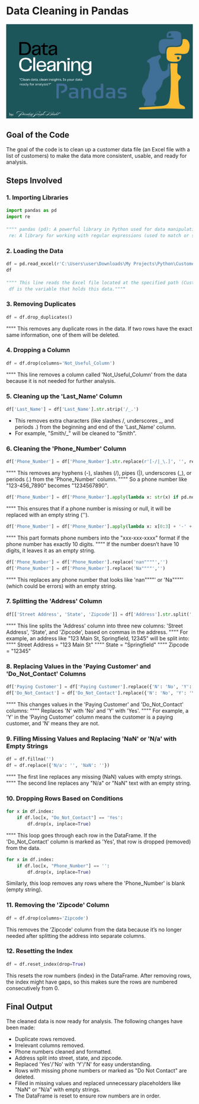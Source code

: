 # Data Cleaning in Pandas
![Pandas Project cover](https://github.com/pbisht2105/Data-Cleaning-Using-Pandas/blob/main/Data%20Cleaning%20using%20Pandas.png)

## Goal of the Code

The goal of the code is to clean up a customer data file (an Excel file with a list of customers) to make the data more consistent, usable, and ready for analysis.

## Steps Involved

### 1. Importing Libraries
```python
import pandas as pd
import re

"""" pandas (pd): A powerful library in Python used for data manipulation and analysis. It's often used to work with tables of data, like the one in your Excel file.
 re: A library for working with regular expressions (used to match or search patterns in text).""""
```
### 2. Loading the Data
```python
df = pd.read_excel(r'C:\Users\user\Downloads\My Projects\Python\Customer Call List.xlsx')
df

"""" This line reads the Excel file located at the specified path (Customer Call List.xlsx) and stores the data in a DataFrame (which is like a table or a spreadsheet in Python).
 df is the variable that holds this data.""""
```
### 3. Removing Duplicates
```python
df = df.drop_duplicates()
```
"""" This removes any duplicate rows in the data. If two rows have the exact same information, one of them will be deleted.

### 4. Dropping a Column
```python
df = df.drop(columns='Not_Useful_Column')
```
"""" This line removes a column called 'Not_Useful_Column' from the data because it is not needed for further analysis.

### 5. Cleaning up the 'Last_Name' Column
```python
df['Last_Name'] = df['Last_Name'].str.strip('/_.')
```
- This removes extra characters (like slashes /, underscores _, and periods .) from the beginning and end of the 'Last_Name' column.
- For example, "Smith/_" will be cleaned to "Smith".

### 6. Cleaning the 'Phone_Number' Column
```python
df['Phone_Number'] = df['Phone_Number'].str.replace(r'[-/|_\.]', '', regex=True)
```
"""" This removes any hyphens (-), slashes (/), pipes (|), underscores (_), or periods (.) from the 'Phone_Number' column.
"""" So a phone number like "123-456_7890" becomes "1234567890".
```python
df['Phone_Number'] = df['Phone_Number'].apply(lambda x: str(x) if pd.notnull(x) else '')
```
"""" This ensures that if a phone number is missing or null, it will be replaced with an empty string ('').

```python
df['Phone_Number'] = df['Phone_Number'].apply(lambda x: x[0:3] + '-' + x[3:6] + '-' + x[6:10] if len(x) == 10 else '')
```
"""" This part formats phone numbers into the "xxx-xxx-xxxx" format if the phone number has exactly 10 digits.
"""" If the number doesn’t have 10 digits, it leaves it as an empty string.
```python
df['Phone_Number'] = df['Phone_Number'].replace('nan""""','')
df['Phone_Number'] = df['Phone_Number'].replace('Na""""','')
```
"""" This replaces any phone number that looks like 'nan""""' or 'Na""""' (which could be errors) with an empty string.
### 7. Splitting the 'Address' Column
```python
df[['Street Address', 'State', 'Zipcode']] = df['Address'].str.split(',', n=2, expand=True)
```
"""" This line splits the 'Address' column into three new columns: 'Street Address', 'State', and 'Zipcode', based on commas in the address.
"""" For example, an address like "123 Main St, Springfield, 12345" will be split into:
"""" Street Address = "123 Main St"
"""" State = "Springfield"
"""" Zipcode = "12345"
### 8. Replacing Values in the 'Paying Customer' and 'Do_Not_Contact' Columns
```python
df['Paying Customer'] = df['Paying Customer'].replace({'N': 'No', 'Y': 'Yes'})
df['Do_Not_Contact'] = df['Do_Not_Contact'].replace({'N': 'No', 'Y': 'Yes'})
```
"""" This changes values in the 'Paying Customer' and 'Do_Not_Contact' columns:
"""" Replaces 'N' with 'No' and 'Y' with 'Yes'.
"""" For example, a 'Y' in the 'Paying Customer' column means the customer is a paying customer, and 'N' means they are not.
### 9. Filling Missing Values and Replacing 'NaN' or 'N/a' with Empty Strings
```python
df = df.fillna('')
df = df.replace({'N/a': '', 'NaN': ''})
```
"""" The first line replaces any missing (NaN) values with empty strings.
"""" The second line replaces any "N/a" or "NaN" text with an empty string.

### 10. Dropping Rows Based on Conditions
```python
for x in df.index:
    if df.loc[x, "Do_Not_Contact"] == 'Yes':
        df.drop(x, inplace=True)
```
"""" This loop goes through each row in the DataFrame. If the 'Do_Not_Contact' column is marked as 'Yes', that row is dropped (removed) from the data.
```python
for x in df.index:
    if df.loc[x, "Phone_Number"] == '':
        df.drop(x, inplace=True)
```
Similarly, this loop removes any rows where the 'Phone_Number' is blank (empty string).
### 11. Removing the 'Zipcode' Column
```python
df = df.drop(columns='Zipcode')
```
This removes the 'Zipcode' column from the data because it’s no longer needed after splitting the address into separate columns.
### 12. Resetting the Index
```python
df = df.reset_index(drop=True)
```
This resets the row numbers (index) in the DataFrame. After removing rows, the index might have gaps, so this makes sure the rows are numbered consecutively from 0.


## Final Output
The cleaned data is now ready for analysis. The following changes have been made:

- Duplicate rows removed.
- Irrelevant columns removed.
- Phone numbers cleaned and formatted.
- Address split into street, state, and zipcode.
- Replaced 'Yes'/'No' with 'Y'/'N' for easy understanding.
- Rows with missing phone numbers or marked as "Do Not Contact" are deleted.
- Filled in missing values and replaced unnecessary placeholders like "NaN" or "N/a" with empty strings.
- The DataFrame is reset to ensure row numbers are in order.
